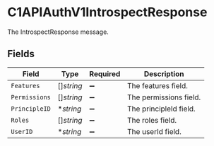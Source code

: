 # C1APIAuthV1IntrospectResponse

The IntrospectResponse message.


## Fields

| Field                  | Type                   | Required               | Description            |
| ---------------------- | ---------------------- | ---------------------- | ---------------------- |
| `Features`             | []*string*             | :heavy_minus_sign:     | The features field.    |
| `Permissions`          | []*string*             | :heavy_minus_sign:     | The permissions field. |
| `PrincipleID`          | **string*              | :heavy_minus_sign:     | The principleId field. |
| `Roles`                | []*string*             | :heavy_minus_sign:     | The roles field.       |
| `UserID`               | **string*              | :heavy_minus_sign:     | The userId field.      |